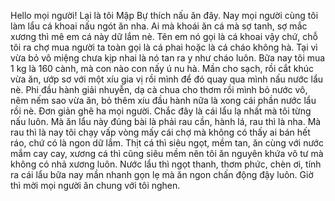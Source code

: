 Hello mọi người! Lại là tôi Mập Bự thích nấu ăn đây. Nay mọi người cùng tôi làm lẩu cá khoai nấu ngót ăn nha. Ai mà khoái ăn cá mà sợ tanh, sợ mắc xương thì mê em cá này dữ lắm nè. Tên em nó gọi là cá khoai vậy chứ, chỗ tôi ra chợ mua người ta toàn gọi là cá phai hoặc là cá cháo không hà. Tại vì vừa bỏ vô miệng chưa kịp nhai là nó tan ra y như cháo luôn. Bữa nay tôi mua 1 kg là 160 cành, mà con nào con nấy ú nu hà. Mần cho sạch, rồi cắt khúc vừa ăn, ướp sơ với một xíu gia vị rồi mình để đó quay qua mình nấu nước lẩu nè. Phi đầu hành giải nhuyễn, dạ cà chua cho thơm rồi mình bỏ nước vô, nêm nếm sao vừa ăn, bỏ thêm xíu đầu hành nữa là xong cái phần nước lẩu rồi nè. Đơn giản ghê ha mọi người. Chắc đây là cái lẩu lạ nhất mà tôi từng nấu luôn. Mà ăn lẩu này đúng bài là phải rau cần, hành lá, rau thì là nha. Mà rau thì là nay tôi chạy vấp vòng mấy cái chợ mà không có thấy ai bán hết ráo, chứ có là ngon dữ lắm. Thịt cá thì siêu ngọt, mềm tan, ăn cùng với nước mắm cay cay, xương cá thì cũng siêu mềm nên tôi ăn nguyên khứa vô tư mà không có nhả xương luôn. Nước lẩu thì ngọt thanh, thơm phức, chèn ơi, tính ra cái lẩu bữa nay mần nhanh gọn lẹ mà ăn ngon chấn động đậy luôn. Giờ thì mời mọi người ăn chung với tôi nghen.